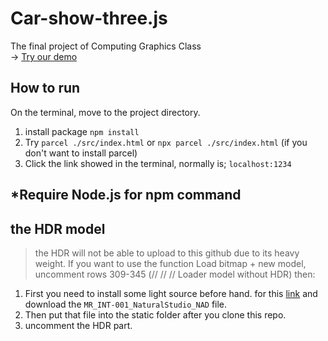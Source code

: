 # Car-show-three.js
The final project of Computing Graphics Class  
-> [Try our demo](https://ktruong9303.github.io/miniworld)

## How to run
On the terminal, move to the project directory.
1. install package
   `npm install`
2. Try
   `parcel ./src/index.html` or `npx parcel ./src/index.html` (if you don't want to install parcel)
3. Click the link showed in the terminal, normally is;
   `localhost:1234`
   
*Require Node.js for npm command
---
##  the HDR model
> the HDR will not be able to upload to this github due to  its heavy weight.
If you want to use the function Load bitmap + new model,  uncomment rows 309-345 (// // // Loader model without HDR)
then:
1. First you need to install some light source before hand. for this [link](https://app.gumroad.com/d/f787375986bcd37d3875b37f04cc635d) and download the `MR_INT-001_NaturalStudio_NAD` file.
2. Then put that file into the static folder after you clone this repo.
3. uncomment the HDR part.

